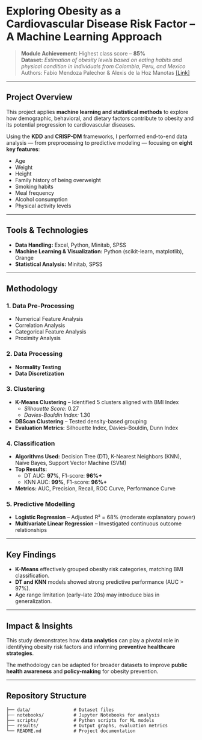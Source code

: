 # **Exploring Obesity as a Cardiovascular Disease Risk Factor – A Machine Learning Approach**

> **Module Achievement:** Highest class score – **85%**  
> **Dataset:** *Estimation of obesity levels based on eating habits and physical condition in individuals from Colombia, Peru, and Mexico*  
> Authors: Fabio Mendoza Palechor & Alexis de la Hoz Manotas [[Link]](https://www.sciencedirect.com/science/article/pii/S2352340919306985#bib1)  

---

## **Project Overview**  
This project applies **machine learning and statistical methods** to explore how demographic, behavioral, and dietary factors contribute to obesity and its potential progression to cardiovascular diseases.  

Using the **KDD** and **CRISP-DM** frameworks, I performed end-to-end data analysis — from preprocessing to predictive modeling — focusing on **eight key features**:

- Age  
- Weight  
- Height  
- Family history of being overweight  
- Smoking habits  
- Meal frequency  
- Alcohol consumption  
- Physical activity levels  

---

## **Tools & Technologies**
- **Data Handling:** Excel, Python, Minitab, SPSS  
- **Machine Learning & Visualization:** Python (scikit-learn, matplotlib), Orange  
- **Statistical Analysis:** Minitab, SPSS  

---

## **Methodology**

### **1. Data Pre-Processing**
- Numerical Feature Analysis  
- Correlation Analysis  
- Categorical Feature Analysis  
- Proximity Analysis  

### **2. Data Processing**
- **Normality Testing**  
- **Data Discretization**  

### **3. Clustering**
- **K-Means Clustering** – Identified 5 clusters aligned with BMI Index  
  - *Silhouette Score:* 0.27  
  - *Davies-Bouldin Index:* 1.30  
- **DBScan Clustering** – Tested density-based grouping  
- **Evaluation Metrics:** Silhouette Index, Davies-Bouldin, Dunn Index  

### **4. Classification**
- **Algorithms Used:** Decision Tree (DT), K-Nearest Neighbors (KNN), Naïve Bayes, Support Vector Machine (SVM)  
- **Top Results:**  
  - DT AUC: **97%**, F1-score: **96%+**  
  - KNN AUC: **99%**, F1-score: **96%+**  
- **Metrics:** AUC, Precision, Recall, ROC Curve, Performance Curve  

### **5. Predictive Modelling**
- **Logistic Regression** – Adjusted R² = 68% (moderate explanatory power)  
- **Multivariate Linear Regression** – Investigated continuous outcome relationships  

---

## **Key Findings**
- **K-Means** effectively grouped obesity risk categories, matching BMI classification.  
- **DT and KNN** models showed strong predictive performance (AUC > 97%).  
- Age range limitation (early–late 20s) may introduce bias in generalization.  

---

## **Impact & Insights**
This study demonstrates how **data analytics** can play a pivotal role in identifying obesity risk factors and informing **preventive healthcare strategies**.  

The methodology can be adapted for broader datasets to improve **public health awareness** and **policy-making** for obesity prevention.  

---

## **Repository Structure**
```plaintext
├── data/                # Dataset files
├── notebooks/           # Jupyter Notebooks for analysis
├── scripts/             # Python scripts for ML models
├── results/             # Output graphs, evaluation metrics
└── README.md            # Project documentation

